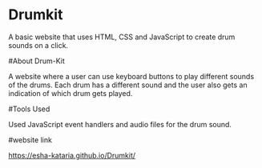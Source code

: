 # Drumkit
A basic website that uses HTML, CSS and JavaScript to create drum sounds on a click.

#About Drum-Kit

A website where a user can use keyboard buttons to play different sounds of the drums. Each drum has a different sound and the user also gets an indication of which drum gets played.

#Tools Used

Used JavaScript event handlers and audio files for the drum sound.

#website link

https://esha-kataria.github.io/Drumkit/
